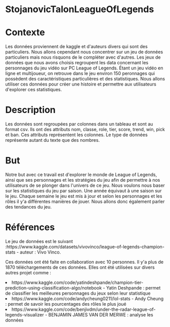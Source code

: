 # StojanovicTalonLeagueOfLegends
<h1>Contexte</h1>
<p>Les données proviennent de kaggle et d'auteurs divers qui sont des particuliers. Nous allons cependant nous concentrer sur un jeu de données particuliers mais nous risquons de le compléter avec d'autres. Les jeux de données que nous avons choisis regroupent les data concernant les personnages du jeu vidéo sur PC League of Legends. Étant un jeu vidéo en ligne et multijoueur, on retrouve dans le jeu environ 150 peronnages qui possèdent des caractéristiques particulières et des statistiques. Nous allons utiliser ces données pour créer une histoire et permettre aux utilisateurs d'explorer ces statistiques.</p>
<h1>Description</h1>
<p>
Les données sont regroupées par colonnes dans un tableau et sont au format csv. Ils ont des attributs nom, classe, role, tier, score, trend, win, pick et ban. Ces attributs représentent les colonnes. Le type de données représente autant du texte que des nombres. </p>
<h1>But</h1>
<p>Notre but avec ce travail est d'explorer le monde de League of Legends, ainsi que ses personnages et les stratégies du jeu afin de permettre à nos utilisateurs de se plonger dans l'univers de ce jeu. Nous voulons nous baser sur les statistiques du jeu par saison. Une année équivaut à une saison sur le jeu. Chaque semaine le jeu est mis à jour et selon les personnages et les rôles il y'a différentes manières de jouer. Nous allons donc également parler des tendances du jeu.</p>
<h1>Références</h1>
<p>Le jeu de données est le suivant :https://www.kaggle.com/datasets/vivovinco/league-of-legends-champion-stats - auteur : Vivo Vinco.</p>
<p>Ces données ont été faite en collaboration avec 10 personnes. Il y'a plus de 1870 téléchargements de ces données. Elles ont été utilisées sur divers autres projet comme : 
<li>https://www.kaggle.com/code/yatindeshpande/champion-tier-prediction-using-classification-algo/notebook - Yatin Deshpande : permet de classifier les meilleures personnages du jeux selon leur statistique</li>
<li>https://www.kaggle.com/code/andycheung0211/lol-stats - Andy Cheung : permet de savoir les pourcentages des rôles le plus joué</li>
<li>https://www.kaggle.com/code/benjivdm/under-the-radar-league-of-legends-visualizer - BENJAMIN JAMES VAN DER MERWE : analyse les données
</p>


